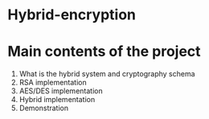 # Hybrid-encryption
# Main contents of the project

1. What is the hybrid system and cryptography schema
2. RSA implementation 
3. AES/DES implementation 
4. Hybrid implementation 
5. Demonstration
